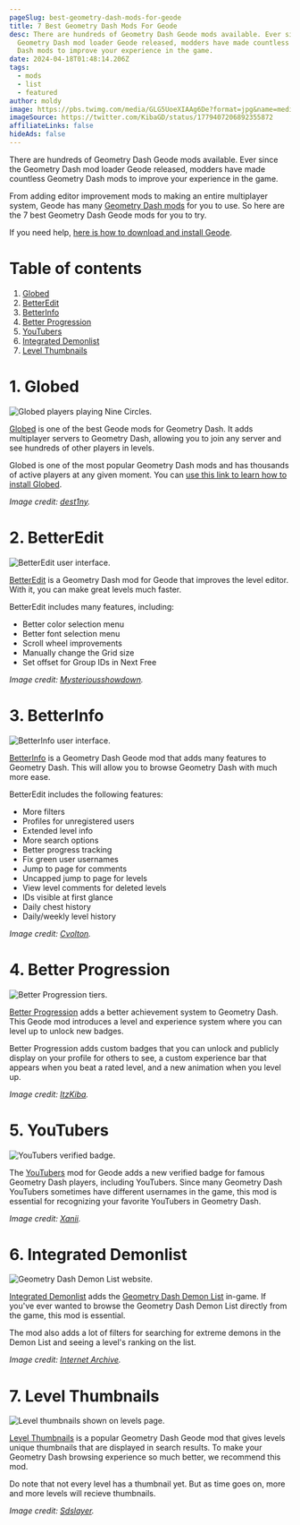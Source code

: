 ```yaml
---
pageSlug: best-geometry-dash-mods-for-geode
title: 7 Best Geometry Dash Mods For Geode
desc: There are hundreds of Geometry Dash Geode mods available. Ever since the
  Geometry Dash mod loader Geode released, modders have made countless Geometry
  Dash mods to improve your experience in the game.
date: 2024-04-18T01:48:14.206Z
tags:
  - mods
  - list
  - featured
author: moldy
image: https://pbs.twimg.com/media/GLG5UoeXIAAg6De?format=jpg&name=medium
imageSource: https://twitter.com/KibaGD/status/1779407206892355872
affiliateLinks: false
hideAds: false
---
```

There are hundreds of Geometry Dash Geode mods available. Ever since the Geometry Dash mod loader Geode released, modders have made countless Geometry Dash mods to improve your experience in the game.

From adding editor improvement mods to making an entire multiplayer system, Geode has many [Geometry Dash mods](/categories/mods/) for you to use. So here are the 7 best Geometry Dash Geode mods for you to try.

If you need help, [here is how to download and install Geode](/posts/geometry-dash-geode-how-to-download-and-install/).

# Table of contents

1. [Globed](#1.-globed)
2. [BetterEdit](#2.-betteredit)
3. [BetterInfo](#3.-betterinfo)
4. [Better Progression](#4.-better-progression)
5. [YouTubers](#5.-youtubers)
6. [Integrated Demonlist](#6.-integrated-demonlist)
7. [Level Thumbnails](#7.-level-thumbnails)

# 1. Globed

![Globed players playing Nine Circles.](https://i.ytimg.com/vi/mLvaB2d_z8A/maxresdefault.jpg)

[Globed](https://geode-sdk.org/mods/dankmeme.globed2/) is one of the best Geode mods for Geometry Dash. It adds multiplayer servers to Geometry Dash, allowing you to join any server and see hundreds of other players in levels.

Globed is one of the most popular Geometry Dash mods and has thousands of active players at any given moment. You can [use this link to learn how to install Globed](/posts/geometry-dash-multiplayer-how-to-download-and-install/).

*Image credit: [dest1ny](https://youtu.be/mLvaB2d_z8A?si=XxhRQEj88YUX_PC7).*

# 2. BetterEdit

![BetterEdit user interface.](https://preview.redd.it/36x7zpl9mrab1.jpg?vthumb=1&s=54f161a31d145afddf4ba559326b2c88b4257d24)

[BetterEdit](https://geode-sdk.org/mods/hjfod.betteredit/) is a Geometry Dash mod for Geode that improves the level editor. With it, you can make great levels much faster.

BetterEdit includes many features, including:

- Better color selection menu
- Better font selection menu
- Scroll wheel improvements
- Manually change the Grid size
- Set offset for Group IDs in Next Free


*Image credit: [Mysteriousshowdown](https://www.reddit.com/r/geometrydash/comments/14u89jz/so_i_just_installed_better_edit_but_its_breaking/).*

# 3. BetterInfo

![BetterInfo user interface.](https://i.ytimg.com/vi/pe_Jn3_wdvU/maxresdefault.jpg)

[BetterInfo](https://geode-sdk.org/mods/cvolton.betterinfo/) is a Geometry Dash Geode mod that adds many features to Geometry Dash. This will allow you to browse Geometry Dash with much more ease.

BetterEdit includes the following features:

- More filters
- Profiles for unregistered users
- Extended level info
- More search options
- Better progress tracking
- Fix green user usernames
- Jump to page for comments
- Uncapped jump to page for levels
- View level comments for deleted levels
- IDs visible at first glance
- Daily chest history
- Daily/weekly level history

*Image credit: [Cvolton](https://youtu.be/pe_Jn3_wdvU?si=VNBm4sTmGlF6Iyni).*

# 4. Better Progression

![Better Progression tiers.](https://pbs.twimg.com/media/GLG5UoeXIAAg6De?format=jpg&name=medium)

[Better Progression](https://geode-sdk.org/mods/itzkiba.better_progression/) adds a better achievement system to Geometry Dash. This Geode mod introduces a level and experience system where you can level up to unlock new badges.

Better Progression adds custom badges that you can unlock and publicly display on your profile for others to see, a custom experience bar that appears when you beat a rated level, and a new animation when you level up.

*Image credit: [ItzKiba](https://twitter.com/KibaGD/status/1779407206892355872).*

# 5. YouTubers

![YouTubers verified badge.](https://pbs.twimg.com/media/GFe3mRxW4AAkVyP?format=jpg&name=large)

The [YouTubers](https://geode-sdk.org/mods/xanii.youtubers/) mod for Geode adds a new verified badge for famous Geometry Dash players, including YouTubers. Since many Geometry Dash YouTubers sometimes have different usernames in the game, this mod is essential for recognizing your favorite YouTubers in Geometry Dash.

*Image credit: [Xanii](https://twitter.com/_Xanii_/status/1754072452286607716).*

# 6. Integrated Demonlist

![Geometry Dash Demon List website.](https://archive.org/download/www.pointercrate.comdemonlist/Geometry%20Dash%20Demonlist%20and%202%20more%20pages%20-%20Personal%20-%20Microsoft%E2%80%8B%20Edge%203_11_2022%2010_00_17%20PM.png)

[Integrated Demonlist](https://geode-sdk.org/mods/hiimjustin000.integrated_demonlist/) adds the [Geometry Dash Demon List](/categories/demonlist/) in-game. If you've ever wanted to browse the Geometry Dash Demon List directly from the game, this mod is essential.

The mod also adds a lot of filters for searching for extreme demons in the Demon List and seeing a level's ranking on the list.

*Image credit: [Internet Archive](https://archive.org/details/www.pointercrate.comdemonlist).*

# 7. Level Thumbnails

![Level thumbnails shown on levels page.](https://pbs.twimg.com/media/GIdAQZ_akAA9YdS.jpg:large)

[Level Thumbnails](https://geode-sdk.org/mods/cdc.level_thumbnails/) is a popular Geometry Dash Geode mod that gives levels unique thumbnails that are displayed in search results. To make your Geometry Dash browsing experience so much better, we recommend this mod.

Do note that not every level has a thumbnail yet. But as time goes on, more and more levels will recieve thumbnails.

*Image credit: [Sdslayer](https://twitter.com/sdslayer100/status/1767452202019537028).*